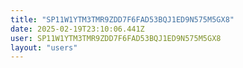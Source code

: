 ```yaml
---
title: "SP11W1YTM3TMR9ZDD7F6FAD53BQJ1ED9N575M5GX8"
date: 2025-02-19T23:10:06.441Z
user: SP11W1YTM3TMR9ZDD7F6FAD53BQJ1ED9N575M5GX8
layout: "users"
---
```

    